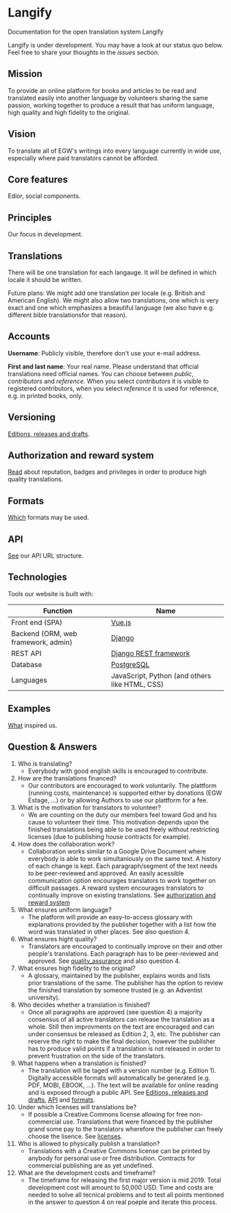 # Langify

Documentation for the open translation system Langify

Langify is under development. You may have a look at our status quo below. Feel free to share your thoughts in the _issues_ section.

## Mission

To provide an online platform for books and articles to be read and translated easily into another language by volunteers sharing the same passion, working together to produce a result that has uniform language, high quality and high fidelity to the original.

## Vision

To translate all of EGW's writings into every language currently in wide use, especially where paid translators cannot be afforded.

## Core features

Edior, social components.


## Principles

Our focus in development.


## Translations

There will be one translation for each langauge. It will be defined in which locale it should be written.

Future plans: We might add one translation per locale (e.g. British and American English). We might also allow two translations, one which is very exact and one which emphasizes a beautiful language (we also have e.g. different bible translationsfor that reason).


## Accounts

**Username**: Publicly visible, therefore don't use your e-mail address.

**First and last name**: Your real name. Please understand that official translations need official names. You can choose between _public_, _contributors_ and _reference_. When you select _contributors_ it is visible to registered contributors, when you select _reference_ it is used for reference, e.g. in printed books, only.


## Versioning

[Editions, releases and drafts](versioning.md).

## Authorization and reward system

[Read](authorization.md) about reputation, badges and privileges in order to produce high quality translations.

## Formats

[Which](formats.md) formats may be used.


## API

[See](api.md) our API URL structure.


## Technologies

Tools our website is built with:

Function | Name
---------|-----
Front end (SPA) | [Vue.js](https://vuejs.org/)
Backend (ORM, web framework, admin) | [Django](https://www.djangoproject.com/)
REST API | [Django REST framework](http://www.django-rest-framework.org/)
Database | [PostgreSQL](https://www.postgresql.org/)
Languages | JavaScript, Python (and others like HTML, CSS)


## Examples

[What](examples.md) inspired us.

## Question & Answers

1. Who is translating?
    - Everybody with good english skills is encouraged to contribute.
2. How are the translations financed?
    - Our contributors are encouraged to work voluntarily. The plattform (running costs, maintenance) is supported either by donations (EGW Estage, ...) or by allowing Authors to use our plattform for a fee.
3. What is the motivation for translators to volunteer?
    - We are counting on the duty our members feel toward God and his cause to volunteer their time. This motivation depends upon the finished translations being able to be used freely without restricting licenses (due to publishing house contracts for example).
4. How does the collaboration work?
    - Collaboration works similar to a Google Drive Document where everybody is able to work simultaniously on the same text. A history of each change is kept. Each paragraph/segment of the text needs to be peer-reviewed and approved. An easily acessible communication option encourages translators to work together on difficult passages. A reward system encourages translators to continually improve on existing translations. See [authorization and reward system](authorization.md)
5. What ensures uniform language?
    - The platform will provide an easy-to-access glossary with explanations provided by the publisher together with a list how the word was translated in other places. See also question 4.
6. What ensures hight quality?
    - Translators are encouraged to continually improve on their and other people's translations. Each paragraph has to be peer-reviewed and approved. See [quality_assurance](quality_assurance.md) and also question 4.
7. What ensures high fidelity to the original?
    - A glossary, maintained by the publisher, explains words and lists prior translations of the same. The publisher has the option to review the finished translation by someone trusted (e.g. an Adventist university).
8. Who decides whether a translation is finished?
    - Once all paragraphs are approved (see question 4) a majority consensus of all active translators can release the translation as a whole. Still then improvments on the text are encouraged and can under consensus be released as Edition 2, 3, etc. The publisher can reserve the right to make the final decision, however the publisher has to produce valid points if a translation is not released in order to prevent frustration on the side of the translators.
9. What happens when a translation is finished?
    - The translation will be taged with a version number (e.g. Edition 1). Digitally accessible formats will automatically be generated (e.g. PDF, MOBI, EBOOK, ...). The text will be available for online reading and is exposed through a public API. See [Editions, releases and drafts](versioning.md), [API](api.md) and [formats](formats.md).
10. Under which licenses will translations be?
    - If possible a Creative Commons license allowing for free non-commercial use. Translations that were financed by the publisher grand some pay to the translators wherefore the publisher can freely choose the lisence. See [licenses](licenses.md).
11. Who is allowed to physically publish a translation?
    - Translations with a Creative Commons license can be printed by anybody for personal use or free distribution. Contracts for commercial publishing are as yet undefined.
12. What are the development costs and timeframe?
    - The timeframe for releasing the first major version is mid 2019. Total development cost will amount to 50,000 USD. Time and costs are needed to solve all tecnical problems and to test all points mentioned in the answer to question 4 on real poeple and iterate this process.
